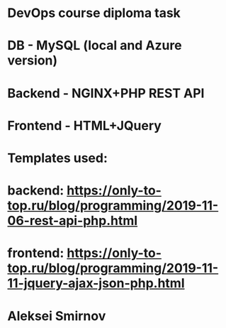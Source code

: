 # DevOps course diploma task
# DB - MySQL (local and Azure version)
# Backend - NGINX+PHP REST API
# Frontend - HTML+JQuery
# Templates used:
# backend: https://only-to-top.ru/blog/programming/2019-11-06-rest-api-php.html
# frontend: https://only-to-top.ru/blog/programming/2019-11-11-jquery-ajax-json-php.html
# Aleksei Smirnov
